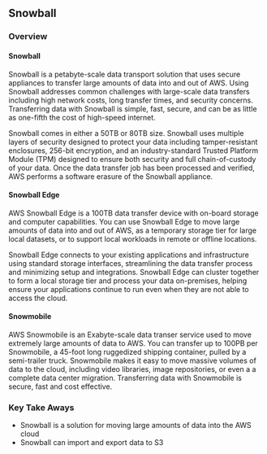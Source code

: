 ## Snowball

### Overview

#### Snowball
Snowball is a petabyte-scale data transport solution that uses secure appliances to transfer large amounts of data into and out of AWS. Using Snowball addresses common challenges with large-scale data transfers including high network costs, long transfer times, and security concerns. Transferring data with Snowball is simple, fast, secure, and can be as little as one-fifth the cost of high-speed internet.

Snowball comes in either a 50TB or 80TB size. Snowball uses multiple layers of security designed to protect your data including tamper-resistant enclosures, 256-bit encryption, and an industry-standard Trusted Platform Module (TPM) designed to ensure both security and full chain-of-custody of your data. Once the data transfer job has been processed and verified, AWS performs a software erasure of the Snowball appliance.

#### Snowball Edge
AWS Snowball Edge is a 100TB data transfer device with on-board storage and computer capabilities. You can use Snowball Edge to move large amounts of data into and out of AWS, as a temporary storage tier for large local datasets, or to support local workloads in remote or offline locations.
 
 Snowball Edge connects to your existing applications and infrastructure using standard storage interfaces, streamlining the data transfer process and minimizing setup and integrations. Snowball Edge can cluster together to form a local storage tier and process your data on-premises, helping ensure your applications continue to run even when they are not able to access the cloud.
 
#### Snowmobile
AWS Snowmobile is an Exabyte-scale data transer service used to move extremely large amounts of data to AWS. You can transfer up to 100PB per Snowmobile, a 45-foot long ruggedized shipping container, pulled by a semi-trailer truck. Snowmobile makes it easy to move massive volumes of data to the cloud, including video libraries, image repositories, or even a a complete data center migration. Transferring data with Snowmobile is secure, fast and cost effective.
 
### Key Take Aways
- Snowball is a solution for moving large amounts of data into the AWS cloud
- Snowball can import and export data to S3
